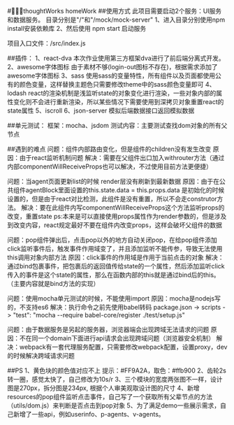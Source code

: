 #thoughtWorks homeWork
##使用方式
此项目需要启动2个服务：UI服务和数据服务。
目录分别是"/"和"/mock/mock-server"
1、进入目录分别使用npm install安装依赖库
2、然后使用 npm start 启动服务

项目入口文件：/src/index.js

##插件：
1、react-dva
本次作业使用第三方框架dva进行了前后端分离式开发。
2、awesome字体图标
由于素材不够(login-out图标不存在)，根据需求添加了awesome字体图标
3、sass
使用sass的变量特性，所有组件以及页面都使用公有的颜色变量，这样替换主题色只需要修改theme中的sass颜色变量即可
4、lodash
react的渲染机制是浅监听state的对象变化进行渲染，一些对象内部的属性变化则不会进行重新渲染，所以某些情况下需要使用到深拷贝对象重置react的state属性
5、iscroll
6、json-server
模拟后端数据接口返回模拟数据

##单元测试：
框架：mocha、jsdom
测试内容：主要测试查找dom对象的所有父节点


##遇到的难点
问题：组件内部路由变化，但是组件的children没有发生改变
原因：由于react监听机制问题
解决：需要在父组件出口加入withrouter方法（通过内部componentWillReceiveProps也可以解决，不过使用目前方法更便捷）

问题：当agent页面更新list的时候 render层没有刷新到最新数据
原因：由于在公共组件agentBlock里面设置的this.state.data = this.props.data 是初始化的时候设置的，但是由于react对比检测，此组件是没有重置，所以不会走construtor方法。
解决：要在此组件内写componentWillReceiveProps这个方法监听props的改变，重置state
ps:本来是可以直接使用props属性作为render参数的，但是涉及到改变内容，react规定最好不要在组件内改变props，这样会破坏父组件的数据

问题：pop组件弹出后，点击pop以外的地方自动关闭pop，在给pop组件添加click监听事件后，触发事件作用域变了，并且添加监听不能传参，导致无法使用this调用对象内部方法
原因：click事件的作用域是作用于当前点击的对象
解决：通过bind包裹事件，把包裹后的返回值传给state的一个属性，然后添加监听click传入的事件是这个state的属性，那么在函数内部的this就是通过bind后的this。（主要内容就是bind方法的实现）

问题：使用mocha单元测试的时候，不能使用import
原因：mocha是nodejs写的，不支持es6
解决：执行命令之前先使用babel转码 package.json -> scripts -> "test": "mocha --require babel-core/register ./test/setup.js"

问题：由于数据服务是另起的服务器，浏览器端会出现跨域无法请求的问题
原因：不在同一个domain下面进行api请求会出现跨域问题（浏览器安全机制）
解决：webpack有一套代理服务配置，只需要修改webpack配置，设置proxy，dev的时候解决跨域请求问题

##PS
1、黄色块的颜色值对应不上 提示：#FF9A2A，取色：#ffb900
2、齿轮2s转一圈，感觉太快了，自己修改为10s/r
3、三个模块的宽度两张图不一样，设计图是270px，拆分图是234px, 根据个人审美观取设计图的尺寸
4、新增resources的pop组件监听点击事件，自己写了一个获取所有父辈节点的方法（utils/dom.js）来判断是否点击到pop对象
5、为了满足demo一些展示需求，自己新增了一些api，例如userinfo、p-agents、v-agents。
